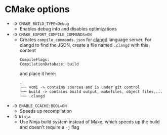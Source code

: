 # CMake options

* `-D CMAKE_BUILD_TYPE=Debug`
  * Enables debug info and disables optimizations
* `-D CMAKE_EXPORT_COMPILE_COMMANDS=ON`
  * Creates `compile_commands.json` for [clangd](https://clangd.llvm.org/) language server. For clangd to find the JSON, create a file named `.clangd` with this content
     ```text
    CompileFlags:
    CompilationDatabase: build
    ```
    and place it here:
    ```text
    .
    ├── vcmi -> contains sources and is under git control
    ├── build -> contains build output, makefiles, object files,...
    └── .clangd
    ```
* `-D ENABLE_CCACHE:BOOL=ON`
  * Speeds up recompilation
* `-G Ninja`
  * Use Ninja build system instead of Make, which speeds up the build and doesn't require a `-j` flag
